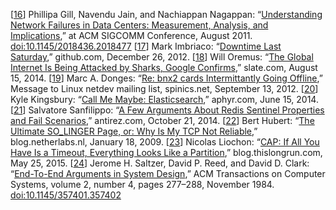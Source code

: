 [[16](ch08.html#Gill2011ku-marker)] Phillipa Gill, Navendu Jain, and Nachiappan Nagappan:
“[Understanding
Network Failures in Data Centers: Measurement, Analysis, and Implications](http://conferences.sigcomm.org/sigcomm/2011/papers/sigcomm/p350.pdf),” at
ACM SIGCOMM Conference, August 2011.
[doi:10.1145/2018436.2018477](http://dx.doi.org/10.1145/2018436.2018477) [[17](ch08.html#Imbriaco2012tx_ch8-marker)] Mark Imbriaco:
“[Downtime Last Saturday](https://github.com/blog/1364-downtime-last-saturday),”
github.com, December 26, 2012. [[18](ch08.html#Oremus2014ty-marker)] Will Oremus:
“[The
Global Internet Is Being Attacked by Sharks, Google Confirms](http://www.slate.com/blogs/future_tense/2014/08/15/shark_attacks_threaten_google_s_undersea_internet_cables_video.html),” slate.com, August 15,
2014. [[19](ch08.html#Donges2012tt-marker)] Marc A. Donges:
“[Re: bnx2 cards Intermittantly Going
Offline](http://www.spinics.net/lists/netdev/msg210485.html),” Message to Linux netdev mailing list, spinics.net, September 13, 2012. [[20](ch08.html#Kingsbury2014vi-marker)] Kyle Kingsbury:
“[Call Me Maybe:
Elasticsearch](https://aphyr.com/posts/317-call-me-maybe-elasticsearch),” aphyr.com, June 15, 2014. [[21](ch08.html#Sanfilippo2014ty-marker)] Salvatore Sanfilippo:
“[A Few Arguments About Redis Sentinel Properties and Fail
Scenarios](http://antirez.com/news/80),” antirez.com, October 21, 2014. [[22](ch08.html#Hubert2009wf-marker)] Bert Hubert:
“[The
Ultimate SO_LINGER Page, or: Why Is My TCP Not Reliable](http://blog.netherlabs.nl/articles/2009/01/18/the-ultimate-so_linger-page-or-why-is-my-tcp-not-reliable),” blog.netherlabs.nl, January 18, 2009. [[23](ch08.html#Liochon2015ux-marker)] Nicolas Liochon:
“[CAP:
If All You Have Is a Timeout, Everything Looks Like a Partition](http://blog.thislongrun.com/2015/05/CAP-theorem-partition-timeout-zookeeper.html),” blog.thislongrun.com,
May 25, 2015. [[24](ch08.html#Saltzer1984do_ch8-marker)] Jerome H. Saltzer, David P. Reed, and
David D. Clark: “[End-To-End
Arguments in System Design](http://www.ece.drexel.edu/courses/ECE-C631-501/SalRee1984.pdf),” ACM Transactions on Computer Systems, volume 2, number 4,
pages 277–288, November 1984.
[doi:10.1145/357401.357402](http://dx.doi.org/10.1145/357401.357402)